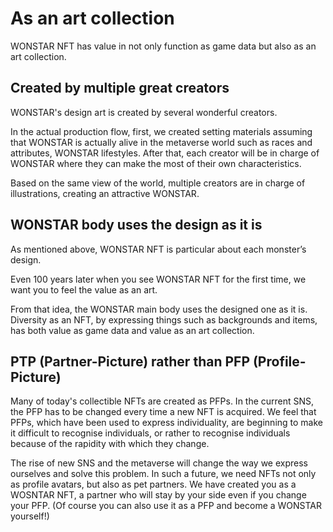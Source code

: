 # As an art collection

WONSTAR NFT has value in not only function as game data but also as an art collection.

## Created by multiple great creators

WONSTAR's design art is created by several wonderful creators.

In the actual production flow, first, we created setting materials assuming that WONSTAR is actually alive in the metaverse world such as races and attributes, WONSTAR lifestyles. After that, each creator will be in charge of WONSTAR where they can make the most of their own characteristics.

Based on the same view of the world, multiple creators are in charge of illustrations, creating an attractive WONSTAR.

## WONSTAR body uses the design as it is

As mentioned above, WONSTAR NFT is particular about each monster’s design.

Even 100 years later when you see WONSTAR NFT for the first time, we want you to feel the value as an art.

From that idea, the WONSTAR main body uses the designed one as it is. Diversity as an NFT, by expressing things such as backgrounds and items, has both value as game data and value as an art collection.

## PTP (Partner-Picture) rather than PFP (Profile-Picture)

Many of today's collectible NFTs are created as PFPs.
In the current SNS, the PFP has to be changed every time a new NFT is acquired.
We feel that PFPs, which have been used to express individuality, are beginning to make it difficult to recognise individuals, or rather to recognise individuals because of the rapidity with which they change.

The rise of new SNS and the metaverse will change the way we express ourselves and solve this problem.
In such a future, we need NFTs not only as profile avatars, but also as pet partners.
We have created you as a WOSNTAR NFT, a partner who will stay by your side even if you change your PFP. (Of course you can also use it as a PFP and become a WONSTAR yourself!)
